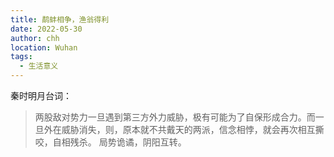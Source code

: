 ```yaml
---
title: 鹬蚌相争，渔翁得利
date: 2022-05-30
author: chh
location: Wuhan
tags:
  - 生活意义
---
```


秦时明月台词：

> 两股敌对势力一旦遇到第三方外力威胁，极有可能为了自保形成合力。而一旦外在威胁消失，则，原本就不共戴天的两派，信念相悖，就会再次相互撕咬，自相残杀。
> 局势诡谲，阴阳互转。
